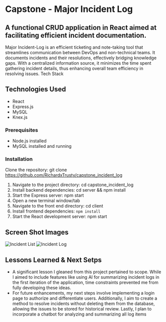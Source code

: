 # Capstone - Major Incident Log

## A functional CRUD application in React aimed at facilitating efficient incident documentation.

Major Incident-Log is an efficient ticketing and note-taking tool that streamlines communication between DevOps and non-technical teams. It documents incidents and their resolutions, effectively bridging knowledge gaps. With a centralized information source, it minimizes the time spent gathering incident details, thus enhancing overall team efficiency in resolving issues.
Tech Stack

## Technologies Used

- React
- Express.js
- MySQL
- Knex.js

### Prerequisites

- Node.js installed
- MySQL installed and running

### Installation

Clone the repository: git clone https://github.com/RichardxTrusty/capstone_incident_log

1. Navigate to the project directory: cd capstone_incident_log
2. Install backend dependencies: cd server && npm install
3. Start the Express server: npm start
4. Open a new terminal window/tab
5. Navigate to the front end directory: cd client
6. Install frontend dependencies: `npm install`
7. Start the React development server: npm start

## Screen Shot Images

![Incident List](<Image 2023-11-19 at 12.47 PM.jpg>)
![Incident Log](<Image 2023-11-19 at 12.48 PM.jpg>)

## Lessons Learned & Next Setps

- A significant lesson I gleaned from this project pertained to scope. While I aimed to include features like using AI for summarizing incident logs in the first iteration of the application, time constraints prevented me from fully developing these ideas.
- For future enhancements, my next steps involve implementing a login page to authorize and differentiate users. Additionally, I aim to create a method to resolve incidents without deleting them from the database, allowing the issues to be stored for historical review. Lastly, I plan to incorporate a chatbot for analyzing and summarizing all log items
